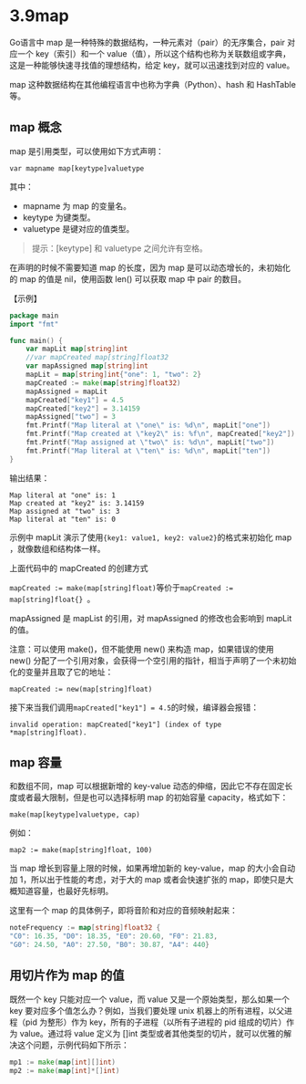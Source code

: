 # 3.9map

Go语言中 map 是一种特殊的数据结构，一种元素对（pair）的无序集合，pair 对应一个 key（索引）和一个 value（值），所以这个结构也称为关联数组或字典，这是一种能够快速寻找值的理想结构，给定 key，就可以迅速找到对应的 value。

map 这种数据结构在其他编程语言中也称为字典（Python）、hash 和 HashTable 等。

## map 概念

map 是引用类型，可以使用如下方式声明：

`var mapname map[keytype]valuetype`

其中：

- mapname 为 map 的变量名。
- keytype 为键类型。
- valuetype 是键对应的值类型。

> 提示：[keytype] 和 valuetype 之间允许有空格。

在声明的时候不需要知道 map 的长度，因为 map 是可以动态增长的，未初始化的 map 的值是 nil，使用函数 len() 可以获取 map 中 pair 的数目。

【示例】

```go
package main
import "fmt"

func main() {
    var mapLit map[string]int
    //var mapCreated map[string]float32
    var mapAssigned map[string]int
    mapLit = map[string]int{"one": 1, "two": 2}
    mapCreated := make(map[string]float32)
    mapAssigned = mapLit
    mapCreated["key1"] = 4.5
    mapCreated["key2"] = 3.14159
    mapAssigned["two"] = 3
    fmt.Printf("Map literal at \"one\" is: %d\n", mapLit["one"])
    fmt.Printf("Map created at \"key2\" is: %f\n", mapCreated["key2"])
    fmt.Printf("Map assigned at \"two\" is: %d\n", mapLit["two"])
    fmt.Printf("Map literal at \"ten\" is: %d\n", mapLit["ten"])
}
```

输出结果：

```
Map literal at "one" is: 1
Map created at "key2" is: 3.14159
Map assigned at "two" is: 3
Map literal at "ten" is: 0
```

示例中 mapLit 演示了使用`{key1: value1, key2: value2}`的格式来初始化 map ，就像数组和结构体一样。

上面代码中的 mapCreated 的创建方式

`mapCreated := make(map[string]float)`等价于`mapCreated := map[string]float{} `。

mapAssigned 是 mapList 的引用，对 mapAssigned 的修改也会影响到 mapLit 的值。

注意：可以使用 make()，但不能使用 new() 来构造 map，如果错误的使用 new() 分配了一个引用对象，会获得一个空引用的指针，相当于声明了一个未初始化的变量并且取了它的地址：

```
mapCreated := new(map[string]float)
```

接下来当我们调用`mapCreated["key1"] = 4.5`的时候，编译器会报错：

```
invalid operation: mapCreated["key1"] (index of type *map[string]float).
```

## map 容量

和数组不同，map 可以根据新增的 key-value 动态的伸缩，因此它不存在固定长度或者最大限制，但是也可以选择标明 map 的初始容量 capacity，格式如下：

```
make(map[keytype]valuetype, cap)
```

例如：

```
map2 := make(map[string]float, 100)
```

当 map 增长到容量上限的时候，如果再增加新的 key-value，map 的大小会自动加 1，所以出于性能的考虑，对于大的 map 或者会快速扩张的 map，即使只是大概知道容量，也最好先标明。

这里有一个 map 的具体例子，即将音阶和对应的音频映射起来：

```go
noteFrequency := map[string]float32 {
"C0": 16.35, "D0": 18.35, "E0": 20.60, "F0": 21.83,
"G0": 24.50, "A0": 27.50, "B0": 30.87, "A4": 440}
```

## 用切片作为 map 的值

既然一个 key 只能对应一个 value，而 value 又是一个原始类型，那么如果一个 key 要对应多个值怎么办？例如，当我们要处理 unix 机器上的所有进程，以父进程（pid 为整形）作为 key，所有的子进程（以所有子进程的 pid 组成的切片）作为 value。通过将 value 定义为 []int 类型或者其他类型的切片，就可以优雅的解决这个问题，示例代码如下所示：

```go
mp1 := make(map[int][]int)
mp2 := make(map[int]*[]int)
```

